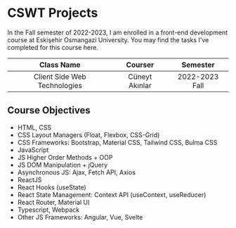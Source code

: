 # CSWT Projects

In the Fall semester of 2022-2023, I am enrolled in a front-end development course at Eskişehir Osmangazi University. 
You may find the tasks I've completed for this course here.

| Class Name  | Courser  | Semester |
| :------------: |:---------------:| :-----:|
| Client Side Web Technologies       | Cüneyt Akınlar | 2022-2023 Fall |


## Course Objectives
 - HTML, CSS
 - CSS Layout Managers (Float, Flexbox, CSS-Grid)
 - CSS Frameworks: Bootstrap, Material CSS, Tailwind CSS, Bulma CSS
 - JavaScript
 - JS Higher Order Methods + OOP
 - JS DOM Manipulation + jQuery
 - Asynchronous JS: Ajax, Fetch API, Axios
 - ReactJS
 - React Hooks (useState)
 - React State Management: Context API (useContext, useReducer)
 - React Router, Material UI
 - Typescript, Webpack
 - Other JS Frameworks: Angular, Vue, Svelte
 
